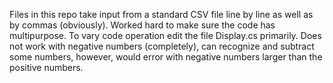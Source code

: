 Files in this repo take input from a standard CSV file line by line as well as by commas (obviously). 
Worked hard to make sure the code has multipurpose. To vary code operation edit the file Display.cs primarily. 
Does not work with negative numbers (completely), can recognize and subtract some numbers, however, would error with negative numbers larger than the positive numbers. 
